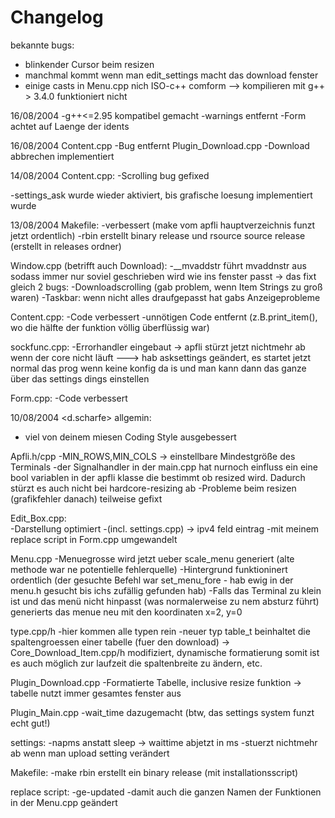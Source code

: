 # Changelog

bekannte bugs:
- blinkender Cursor beim resizen
- manchmal kommt wenn man edit_settings macht das download fenster
- einige casts in Menu.cpp nich ISO-c++  comform --> kompilieren mit g++ > 3.4.0 funktioniert nicht

16/08/2004 <dscharfe>
-g++<=2.95 kompatibel gemacht
-warnings entfernt
-Form achtet auf Laenge der idents

16/08/2004 <twix>
Content.cpp
-Bug entfernt
Plugin_Download.cpp
-Download abbrechen implementiert

14/08/2004 <twix>
Content.cpp:
-Scrolling bug gefixed

-settings_ask wurde wieder aktiviert, bis grafische loesung implementiert wurde

13/08/2004
Makefile:
-verbessert (make vom apfli hauptverzeichnis funzt jetzt ordentlich)
-rbin erstellt binary release und rsource source release (erstellt in releases ordner)

Window.cpp (betrifft auch Download):
-__mvaddstr führt mvaddnstr aus sodass immer nur soviel geschrieben wird
 wie ins fenster passt -> das fixt gleich 2 bugs:
     -Downloadscrolling (gab problem, wenn Item Strings zu groß waren)
     -Taskbar: wenn nicht alles draufgepasst hat gabs Anzeigeprobleme

Content.cpp:
-Code verbessert
-unnötigen Code entfernt (z.B.print_item(), wo die hälfte der funktion völlig überflüssig war)

sockfunc.cpp:
-Errorhandler eingebaut -> apfli stürzt jetzt nichtmehr ab wenn der core nicht läuft
---> hab asksettings geändert, es startet jetzt normal das prog wenn keine konfig da is
     und man kann dann das ganze über das settings dings einstellen

Form.cpp:
-Code verbessert

10/08/2004
<d.scharfe>
allgemin:
- viel von deinem miesen Coding Style ausgebessert

Apfli.h/cpp
-MIN_ROWS,MIN_COLS -> einstellbare Mindestgröße des Terminals
-der Signalhandler in der main.cpp hat nurnoch einfluss ein eine bool variablen in der apfli klasse die bestimmt ob resized wird. Dadurch stürzt es auch nicht bei hardcore-resizing ab 
-Probleme beim resizen (grafikfehler danach) teilweise gefixt
	
Edit_Box.cpp:	
-Darstellung optimiert
-(incl. settings.cpp) -> ipv4 feld eintrag
-mit meinem replace script in Form.cpp umgewandelt

Menu.cpp
-Menuegrosse wird jetzt ueber scale_menu generiert (alte methode war ne potentielle fehlerquelle)
-Hintergrund funktioninert ordentlich (der gesuchte Befehl war set_menu_fore - hab ewig in der menu.h gesucht bis ichs zufällig gefunden hab)
-Falls das Terminal zu klein ist und das menü nicht hinpasst (was normalerweise zu nem absturz führt) generierts das menue neu mit den koordinaten x=2, y=0
	
type.cpp/h
-hier kommen alle typen rein
-neuer typ table_t beinhaltet die spaltengroessen einer tabelle (fuer den download)
-> Core_Download_Item.cpp/h modifiziert, dynamische formatierung somit ist es auch möglich zur laufzeit die spaltenbreite zu ändern, etc.


Plugin_Download.cpp
-Formatierte Tabelle, inclusive resize funktion -> tabelle nutzt immer gesamtes fenster aus

Plugin_Main.cpp
-wait_time dazugemacht (btw, das settings system funzt echt gut!)
	
settings:
-napms anstatt sleep -> waittime abjetzt in ms
-stuerzt nichtmehr ab wenn man upload setting verändert

Makefile:
-make rbin erstellt ein binary release (mit installationsscript)

replace script:
-ge-updated
-damit auch die ganzen Namen der Funktionen in der Menu.cpp geändert
